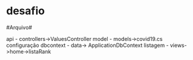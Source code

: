 # desafio

#Arquivo#

api - controllers->ValuesController
model - models->covid19.cs
configuração dbcontext - data-> ApplicationDbContext
listagem - views->home->listaRank
